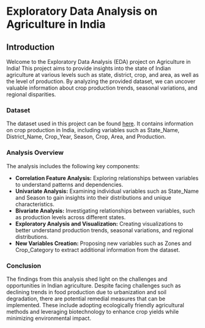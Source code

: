 # Exploratory Data Analysis on Agriculture in India

## Introduction

Welcome to the Exploratory Data Analysis (EDA) project on Agriculture in India! This project aims to provide insights into the state of Indian agriculture at various levels such as state, district, crop, and area, as well as the level of production. By analyzing the provided dataset, we can uncover valuable information about crop production trends, seasonal variations, and regional disparities.

### Dataset

The dataset used in this project can be found [here](https://www.kaggle.com/abhinand05/crop-production-in-india). It contains information on crop production in India, including variables such as State_Name, District_Name, Crop_Year, Season, Crop, Area, and Production.

### Analysis Overview

The analysis includes the following key components:

- **Correlation Feature Analysis:** Exploring relationships between variables to understand patterns and dependencies.
- **Univariate Analysis:** Examining individual variables such as State_Name and Season to gain insights into their distributions and unique characteristics.
- **Bivariate Analysis:** Investigating relationships between variables, such as production levels across different states.
- **Exploratory Analysis and Visualization:** Creating visualizations to better understand production trends, seasonal variations, and regional distributions.
- **New Variables Creation:** Proposing new variables such as Zones and Crop_Category to extract additional information from the dataset.

### Conclusion

The findings from this analysis shed light on the challenges and opportunities in Indian agriculture. Despite facing challenges such as declining trends in food production due to urbanization and soil degradation, there are potential remedial measures that can be implemented. These include adopting ecologically friendly agricultural methods and leveraging biotechnology to enhance crop yields while minimizing environmental impact.
